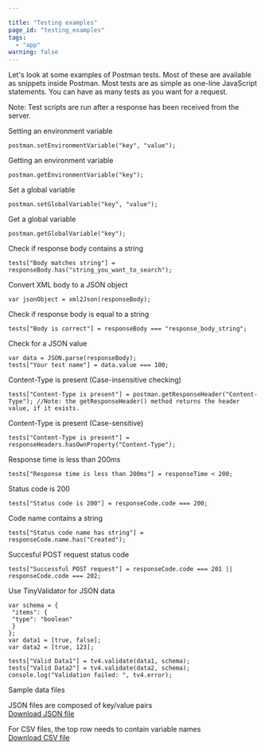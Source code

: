 ```yaml
---

title: "Testing examples"
page_id: "testing_examples"
tags:
  - "app"
warning: false
---
```


Let's look at some examples of Postman tests. Most of these are available as snippets inside Postman. Most
tests are as simple as one-line JavaScript statements. You can have as many tests as you want for a request.

Note: Test scripts are run after a response has been received from the server.

Setting an environment variable

    postman.setEnvironmentVariable("key", "value");

Getting an environment variable

    postman.getEnvironmentVariable("key");

Set a global variable

    postman.setGlobalVariable("key", "value");

Get a global variable

    postman.getGlobalVariable("key"); 

Check if response body contains a string

    tests["Body matches string"] = responseBody.has("string_you_want_to_search");

Convert XML body to a JSON object

    var jsonObject = xml2Json(responseBody);

Check if response body is equal to a string

    tests["Body is correct"] = responseBody === "response_body_string";

Check for a JSON value

    var data = JSON.parse(responseBody);
    tests["Your test name"] = data.value === 100;

Content-Type is present (Case-insensitive checking)

    tests["Content-Type is present"] = postman.getResponseHeader("Content-Type"); //Note: the getResponseHeader() method returns the header value, if it exists.

Content-Type is present (Case-sensitive)

    tests["Content-Type is present"] = responseHeaders.hasOwnProperty("Content-Type");

Response time is less than 200ms

    tests["Response time is less than 200ms"] = responseTime < 200;

Status code is 200

    tests["Status code is 200"] = responseCode.code === 200;

Code name contains a string

    tests["Status code name has string"] = responseCode.name.has("Created");

Succesful POST request status code

    tests["Successful POST request"] = responseCode.code === 201 || responseCode.code === 202;

Use TinyValidator for JSON data

    var schema = {
     "items": {
     "type": "boolean"
     }
    };
    var data1 = [true, false];
    var data2 = [true, 123];

    tests["Valid Data1"] = tv4.validate(data1, schema);
    tests["Valid Data2"] = tv4.validate(data2, schema);
    console.log("Validation failed: ", tv4.error);

Sample data files

JSON files are composed of key/value pairs  
[Download JSON file][0]  

For CSV files, the top row needs to contain variable names  
[Download CSV file][1]  


[0]: http://www.getpostman.com/samples/test_data_file.json
[1]: http://www.getpostman.com/samples/test_data_file.csv
